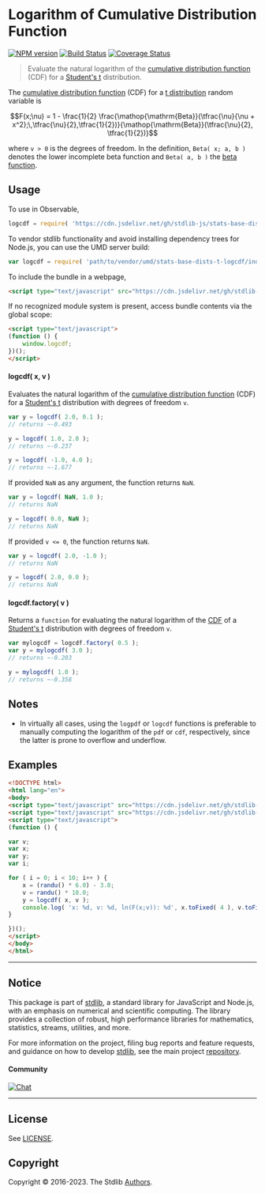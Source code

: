 <!--

@license Apache-2.0

Copyright (c) 2018 The Stdlib Authors.

Licensed under the Apache License, Version 2.0 (the "License");
you may not use this file except in compliance with the License.
You may obtain a copy of the License at

   http://www.apache.org/licenses/LICENSE-2.0

Unless required by applicable law or agreed to in writing, software
distributed under the License is distributed on an "AS IS" BASIS,
WITHOUT WARRANTIES OR CONDITIONS OF ANY KIND, either express or implied.
See the License for the specific language governing permissions and
limitations under the License.

-->

# Logarithm of Cumulative Distribution Function

[![NPM version][npm-image]][npm-url] [![Build Status][test-image]][test-url] [![Coverage Status][coverage-image]][coverage-url] <!-- [![dependencies][dependencies-image]][dependencies-url] -->

> Evaluate the natural logarithm of the [cumulative distribution function][cdf] (CDF) for a [Student's t][t-distribution] distribution.

<section class="intro">

The [cumulative distribution function][cdf] (CDF) for a [t distribution][t-distribution] random variable is

<!-- <equation class="equation" label="eq:t_cdf" align="center" raw="F(x;\nu) = 1 - \frac{1}{2} \frac{\operatorname{Beta}(\tfrac{\nu}{\nu + x^2};\,\tfrac{\nu}{2},\tfrac{1}{2})}{\operatorname{Beta}(\tfrac{\nu}{2}, \tfrac{1}{2})}" alt="Cumulative distribution function (CDF) for a Student's t distribution."> -->

```math
F(x;\nu) = 1 - \frac{1}{2} \frac{\mathop{\mathrm{Beta}}(\tfrac{\nu}{\nu + x^2};\,\tfrac{\nu}{2},\tfrac{1}{2})}{\mathop{\mathrm{Beta}}(\tfrac{\nu}{2}, \tfrac{1}{2})}
```

<!-- <div class="equation" align="center" data-raw-text="F(x;\nu) = 1 - \frac{1}{2} \frac{\operatorname{Beta}(\tfrac{\nu}{\nu + x^2};\,\tfrac{\nu}{2},\tfrac{1}{2})}{\operatorname{Beta}(\tfrac{\nu}{2}, \tfrac{1}{2})}" data-equation="eq:t_cdf">
    <img src="https://cdn.jsdelivr.net/gh/stdlib-js/stdlib@51534079fef45e990850102147e8945fb023d1d0/lib/node_modules/@stdlib/stats/base/dists/t/logcdf/docs/img/equation_t_cdf.svg" alt="Cumulative distribution function (CDF) for a Student's t distribution.">
    <br>
</div> -->

<!-- </equation> -->

where `v > 0` is the degrees of freedom. In the definition, `Beta( x; a, b )` denotes the lower incomplete beta function and `Beta( a, b )` the [beta function][beta-function].

</section>

<!-- /.intro -->



<section class="usage">

## Usage

To use in Observable,

```javascript
logcdf = require( 'https://cdn.jsdelivr.net/gh/stdlib-js/stats-base-dists-t-logcdf@umd/browser.js' )
```

To vendor stdlib functionality and avoid installing dependency trees for Node.js, you can use the UMD server build:

```javascript
var logcdf = require( 'path/to/vendor/umd/stats-base-dists-t-logcdf/index.js' )
```

To include the bundle in a webpage,

```html
<script type="text/javascript" src="https://cdn.jsdelivr.net/gh/stdlib-js/stats-base-dists-t-logcdf@umd/browser.js"></script>
```

If no recognized module system is present, access bundle contents via the global scope:

```html
<script type="text/javascript">
(function () {
    window.logcdf;
})();
</script>
```

#### logcdf( x, v )

Evaluates the natural logarithm of the [cumulative distribution function][cdf] (CDF) for a [Student's t][t-distribution] distribution with degrees of freedom `v`.

```javascript
var y = logcdf( 2.0, 0.1 );
// returns ~-0.493

y = logcdf( 1.0, 2.0 );
// returns ~-0.237

y = logcdf( -1.0, 4.0 );
// returns ~-1.677
```

If provided `NaN` as any argument, the function returns `NaN`.

```javascript
var y = logcdf( NaN, 1.0 );
// returns NaN

y = logcdf( 0.0, NaN );
// returns NaN
```

If provided `v <= 0`, the function returns `NaN`.

```javascript
var y = logcdf( 2.0, -1.0 );
// returns NaN

y = logcdf( 2.0, 0.0 );
// returns NaN
```

#### logcdf.factory( v )

Returns a `function` for evaluating the natural logarithm of the [CDF][cdf] of a [Student's t][t-distribution] distribution with degrees of freedom `v`.

```javascript
var mylogcdf = logcdf.factory( 0.5 );
var y = mylogcdf( 3.0 );
// returns ~-0.203

y = mylogcdf( 1.0 );
// returns ~-0.358
```

</section>

<!-- /.usage -->

<section class="notes">

## Notes

-   In virtually all cases, using the `logpdf` or `logcdf` functions is preferable to manually computing the logarithm of the `pdf` or `cdf`, respectively, since the latter is prone to overflow and underflow.

</section>

<!-- /.notes -->

<section class="examples">

## Examples

<!-- eslint no-undef: "error" -->

```html
<!DOCTYPE html>
<html lang="en">
<body>
<script type="text/javascript" src="https://cdn.jsdelivr.net/gh/stdlib-js/random-base-randu@umd/browser.js"></script>
<script type="text/javascript" src="https://cdn.jsdelivr.net/gh/stdlib-js/stats-base-dists-t-logcdf@umd/browser.js"></script>
<script type="text/javascript">
(function () {

var v;
var x;
var y;
var i;

for ( i = 0; i < 10; i++ ) {
    x = (randu() * 6.0) - 3.0;
    v = randu() * 10.0;
    y = logcdf( x, v );
    console.log( 'x: %d, v: %d, ln(F(x;v)): %d', x.toFixed( 4 ), v.toFixed( 4 ), y.toFixed( 4 ) );
}

})();
</script>
</body>
</html>
```

</section>

<!-- /.examples -->

<!-- Section for related `stdlib` packages. Do not manually edit this section, as it is automatically populated. -->

<section class="related">

</section>

<!-- /.related -->

<!-- Section for all links. Make sure to keep an empty line after the `section` element and another before the `/section` close. -->


<section class="main-repo" >

* * *

## Notice

This package is part of [stdlib][stdlib], a standard library for JavaScript and Node.js, with an emphasis on numerical and scientific computing. The library provides a collection of robust, high performance libraries for mathematics, statistics, streams, utilities, and more.

For more information on the project, filing bug reports and feature requests, and guidance on how to develop [stdlib][stdlib], see the main project [repository][stdlib].

#### Community

[![Chat][chat-image]][chat-url]

---

## License

See [LICENSE][stdlib-license].


## Copyright

Copyright &copy; 2016-2023. The Stdlib [Authors][stdlib-authors].

</section>

<!-- /.stdlib -->

<!-- Section for all links. Make sure to keep an empty line after the `section` element and another before the `/section` close. -->

<section class="links">

[npm-image]: http://img.shields.io/npm/v/@stdlib/stats-base-dists-t-logcdf.svg
[npm-url]: https://npmjs.org/package/@stdlib/stats-base-dists-t-logcdf

[test-image]: https://github.com/stdlib-js/stats-base-dists-t-logcdf/actions/workflows/test.yml/badge.svg?branch=main
[test-url]: https://github.com/stdlib-js/stats-base-dists-t-logcdf/actions/workflows/test.yml?query=branch:main

[coverage-image]: https://img.shields.io/codecov/c/github/stdlib-js/stats-base-dists-t-logcdf/main.svg
[coverage-url]: https://codecov.io/github/stdlib-js/stats-base-dists-t-logcdf?branch=main

<!--

[dependencies-image]: https://img.shields.io/david/stdlib-js/stats-base-dists-t-logcdf.svg
[dependencies-url]: https://david-dm.org/stdlib-js/stats-base-dists-t-logcdf/main

-->

[chat-image]: https://img.shields.io/gitter/room/stdlib-js/stdlib.svg
[chat-url]: https://app.gitter.im/#/room/#stdlib-js_stdlib:gitter.im

[stdlib]: https://github.com/stdlib-js/stdlib

[stdlib-authors]: https://github.com/stdlib-js/stdlib/graphs/contributors

[umd]: https://github.com/umdjs/umd
[es-module]: https://developer.mozilla.org/en-US/docs/Web/JavaScript/Guide/Modules

[deno-url]: https://github.com/stdlib-js/stats-base-dists-t-logcdf/tree/deno
[umd-url]: https://github.com/stdlib-js/stats-base-dists-t-logcdf/tree/umd
[esm-url]: https://github.com/stdlib-js/stats-base-dists-t-logcdf/tree/esm
[branches-url]: https://github.com/stdlib-js/stats-base-dists-t-logcdf/blob/main/branches.md

[stdlib-license]: https://raw.githubusercontent.com/stdlib-js/stats-base-dists-t-logcdf/main/LICENSE

[beta-function]: https://en.wikipedia.org/wiki/Beta_function

[cdf]: https://en.wikipedia.org/wiki/Cumulative_distribution_function

[t-distribution]: https://en.wikipedia.org/wiki/Student%27s_t-distribution

</section>

<!-- /.links -->
